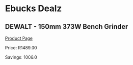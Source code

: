 
# Ebucks Dealz
## DEWALT - 150mm 373W Bench Grinder
[Product Page](https://www.ebucks.com/web/shop/productSelected.do?prodId=335334799&catId=336131693)

Price: R1489.00

Savings: 1006.0


	